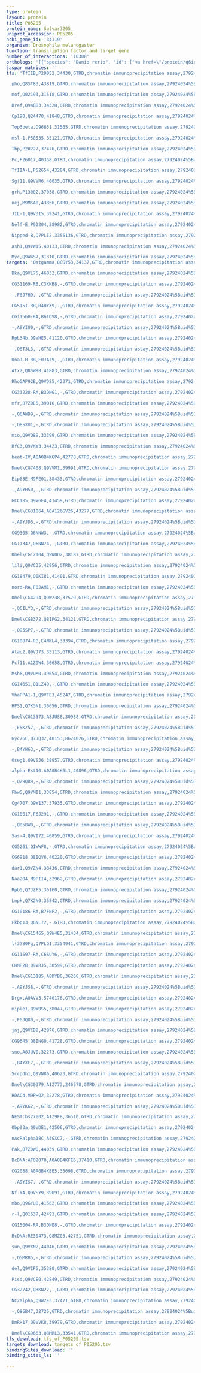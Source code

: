 ```yaml
---
type: protein
layout: protein
title: P05205
protein_name: Su(var)205
uniprot_accession: P05205
ncbi_gene_id: '34119'
organism: Drosophila melanogaster
function: transcription factor and target gene
number_of_interactions: '10308'
orthologs: '[{"species": "Danio rerio", "id": ["<a href=\"/protein/q6iq71\">Q6IQ71</a>", "<a href=\"/protein/f1qm86\">F1QM86</a>"]}, {"species": "Rattus norvegicus", "id": ["<a href=\"/protein/q5rjk5\">Q5RJK5</a>", "D3ZRS6"]}, {"species": "Caenorhabditis elegans", "id": ["<a href=\"/protein/g5eet5\">G5EET5</a>"]}]'
jaspar_matrices: ''
tfs: 'TfIIB,P29052,34430,GTRD,chromatin immunoprecipitation assay,27924024%5Buid%5D,No

  pho,Q8ST83,43819,GTRD,chromatin immunoprecipitation assay,27924024%5Buid%5D,No

  mof,O02193,31518,GTRD,chromatin immunoprecipitation assay,27924024%5Buid%5D,No

  Dref,Q94883,34328,GTRD,chromatin immunoprecipitation assay,27924024%5Buid%5D,No

  Cp190,Q24478,41848,GTRD,chromatin immunoprecipitation assay,27924024%5Buid%5D,No

  Top3beta,O96651,31565,GTRD,chromatin immunoprecipitation assay,27924024%5Buid%5D,No

  msl-1,P50535,35121,GTRD,chromatin immunoprecipitation assay,27924024%5Buid%5D,No

  Tbp,P20227,37476,GTRD,chromatin immunoprecipitation assay,27924024%5Buid%5D,No

  Pc,P26017,40358,GTRD,chromatin immunoprecipitation assay,27924024%5Buid%5D,No

  TfIIA-L,P52654,43284,GTRD,chromatin immunoprecipitation assay,27924024%5Buid%5D,No

  Sgf11,Q9VVR6,40035,GTRD,chromatin immunoprecipitation assay,27924024%5Buid%5D,No

  grh,P13002,37038,GTRD,chromatin immunoprecipitation assay,27924024%5Buid%5D,No

  nej,M9MS40,43856,GTRD,chromatin immunoprecipitation assay,27924024%5Buid%5D,No

  JIL-1,Q9V3I5,39241,GTRD,chromatin immunoprecipitation assay,27924024%5Buid%5D,No

  Nelf-E,P92204,38982,GTRD,chromatin immunoprecipitation assay,27924024%5Buid%5D,No

  Nipped-B,Q7PLI2,3355136,GTRD,chromatin immunoprecipitation assay,27924024%5Buid%5D,No

  ash1,Q9VW15,40133,GTRD,chromatin immunoprecipitation assay,27924024%5Buid%5D,No

  Myc,Q9W4S7,31310,GTRD,chromatin immunoprecipitation assay,27924024%5Buid%5D,No'
targets: 'Ostgamma,Q8SY53,34137,GTRD,chromatin immunoprecipitation assay,27924024%5Buid%5D,No

  Bka,Q9VL75,46032,GTRD,chromatin immunoprecipitation assay,27924024%5Buid%5D,No

  CG31169-RB,C3KKB8,-,GTRD,chromatin immunoprecipitation assay,27924024%5Buid%5D,No

  -,F6J7H9,-,GTRD,chromatin immunoprecipitation assay,27924024%5Buid%5D,No

  CG5151-RB,R4HYX9,-,GTRD,chromatin immunoprecipitation assay,27924024%5Buid%5D,No

  CG11560-RA,B6IDV8,-,GTRD,chromatin immunoprecipitation assay,27924024%5Buid%5D,No

  -,A9YIU0,-,GTRD,chromatin immunoprecipitation assay,27924024%5Buid%5D,No

  RpL34b,Q9VHE5,41120,GTRD,chromatin immunoprecipitation assay,27924024%5Buid%5D,No

  -,Q8T3L3,-,GTRD,chromatin immunoprecipitation assay,27924024%5Buid%5D,No

  DnaJ-H-RB,F0JAJ9,-,GTRD,chromatin immunoprecipitation assay,27924024%5Buid%5D,No

  Atx2,Q8SWR8,41883,GTRD,chromatin immunoprecipitation assay,27924024%5Buid%5D,No

  RhoGAP92B,Q9VDS5,42371,GTRD,chromatin immunoprecipitation assay,27924024%5Buid%5D,No

  CG33228-RA,B3DNG1,-,GTRD,chromatin immunoprecipitation assay,27924024%5Buid%5D,No

  mfr,B7Z0E5,39016,GTRD,chromatin immunoprecipitation assay,27924024%5Buid%5D,No

  -,Q6AWD9,-,GTRD,chromatin immunoprecipitation assay,27924024%5Buid%5D,No

  -,Q8SXU1,-,GTRD,chromatin immunoprecipitation assay,27924024%5Buid%5D,No

  mio,Q9VQ89,33399,GTRD,chromatin immunoprecipitation assay,27924024%5Buid%5D,No

  RfC3,Q9VKW3,34423,GTRD,chromatin immunoprecipitation assay,27924024%5Buid%5D,No

  beat-IV,A0A0B4KGP4,42778,GTRD,chromatin immunoprecipitation assay,27924024%5Buid%5D,No

  Dmel\CG7408,Q9VVM1,39991,GTRD,chromatin immunoprecipitation assay,27924024%5Buid%5D,No

  Eip63E,M9PE01,38433,GTRD,chromatin immunoprecipitation assay,27924024%5Buid%5D,No

  -,A9YH50,-,GTRD,chromatin immunoprecipitation assay,27924024%5Buid%5D,No

  GCC185,Q9VGE4,41459,GTRD,chromatin immunoprecipitation assay,27924024%5Buid%5D,No

  Dmel\CG31064,A0A126GV26,43277,GTRD,chromatin immunoprecipitation assay,27924024%5Buid%5D,No

  -,A9YJD5,-,GTRD,chromatin immunoprecipitation assay,27924024%5Buid%5D,No

  CG9305,Q6NNW3,-,GTRD,chromatin immunoprecipitation assay,27924024%5Buid%5D,No

  CG11347,Q6NN74,-,GTRD,chromatin immunoprecipitation assay,27924024%5Buid%5D,No

  Dmel\CG12104,Q9W0D2,38187,GTRD,chromatin immunoprecipitation assay,27924024%5Buid%5D,No

  lili,Q9VC35,42956,GTRD,chromatin immunoprecipitation assay,27924024%5Buid%5D,No

  CG18479,Q0KI81,41401,GTRD,chromatin immunoprecipitation assay,27924024%5Buid%5D,No

  nord-RA,F0JAM1,-,GTRD,chromatin immunoprecipitation assay,27924024%5Buid%5D,No

  Dmel\CG4294,Q9W238,37579,GTRD,chromatin immunoprecipitation assay,27924024%5Buid%5D,No

  -,Q6ILY3,-,GTRD,chromatin immunoprecipitation assay,27924024%5Buid%5D,No

  Dmel\CG8372,Q8IPG2,34121,GTRD,chromatin immunoprecipitation assay,27924024%5Buid%5D,No

  -,Q95SP7,-,GTRD,chromatin immunoprecipitation assay,27924024%5Buid%5D,No

  CG10874-RB,E4NKL4,33394,GTRD,chromatin immunoprecipitation assay,27924024%5Buid%5D,No

  Atac2,Q9VJ73,35113,GTRD,chromatin immunoprecipitation assay,27924024%5Buid%5D,No

  Pcf11,A1Z9W4,36658,GTRD,chromatin immunoprecipitation assay,27924024%5Buid%5D,No

  Msh6,Q9VUM0,39654,GTRD,chromatin immunoprecipitation assay,27924024%5Buid%5D,No

  CG14651,Q1LZ49,-,GTRD,chromatin immunoprecipitation assay,27924024%5Buid%5D,No

  VhaPPA1-1,Q9VFE3,45247,GTRD,chromatin immunoprecipitation assay,27924024%5Buid%5D,No

  HPS1,Q7K3N1,36656,GTRD,chromatin immunoprecipitation assay,27924024%5Buid%5D,No

  Dmel\CG13373,A8JUS8,30988,GTRD,chromatin immunoprecipitation assay,27924024%5Buid%5D,No

  -,E5KZ57,-,GTRD,chromatin immunoprecipitation assay,27924024%5Buid%5D,No

  Gyc76C,Q7JQ32,40153;8674026,GTRD,chromatin immunoprecipitation assay,27924024%5Buid%5D,No

  -,B4YW63,-,GTRD,chromatin immunoprecipitation assay,27924024%5Buid%5D,No

  Oseg1,Q9VSJ6,38957,GTRD,chromatin immunoprecipitation assay,27924024%5Buid%5D,No

  alpha-Est10,A0A0B4K6L1,40896,GTRD,chromatin immunoprecipitation assay,27924024%5Buid%5D,No

  -,Q29QR9,-,GTRD,chromatin immunoprecipitation assay,27924024%5Buid%5D,No

  Fbw5,Q9VMI1,33854,GTRD,chromatin immunoprecipitation assay,27924024%5Buid%5D,No

  Cg4707,Q9W137,37935,GTRD,chromatin immunoprecipitation assay,27924024%5Buid%5D,No

  CG10617,F6J291,-,GTRD,chromatin immunoprecipitation assay,27924024%5Buid%5D,No

  -,Q058W8,-,GTRD,chromatin immunoprecipitation assay,27924024%5Buid%5D,No

  Sas-4,Q9VI72,40859,GTRD,chromatin immunoprecipitation assay,27924024%5Buid%5D,No

  CG5261,Q1WWF8,-,GTRD,chromatin immunoprecipitation assay,27924024%5Buid%5D,No

  CG6918,Q8IQV6,40220,GTRD,chromatin immunoprecipitation assay,27924024%5Buid%5D,No

  dar1,Q9VZN4,38436,GTRD,chromatin immunoprecipitation assay,27924024%5Buid%5D,No

  Naa20A,M9PI14,32962,GTRD,chromatin immunoprecipitation assay,27924024%5Buid%5D,No

  Rpb5,Q7JZF5,36160,GTRD,chromatin immunoprecipitation assay,27924024%5Buid%5D,No

  Lnpk,Q7K2N0,35842,GTRD,chromatin immunoprecipitation assay,27924024%5Buid%5D,No

  CG10186-RA,B7FNP2,-,GTRD,chromatin immunoprecipitation assay,27924024%5Buid%5D,No

  Fkbp13,Q6NL72,-,GTRD,chromatin immunoprecipitation assay,27924024%5Buid%5D,No

  Dmel\CG15465,Q9W4E5,31434,GTRD,chromatin immunoprecipitation assay,27924024%5Buid%5D,No

  l(3)80Fg,Q7PLG1,3354941,GTRD,chromatin immunoprecipitation assay,27924024%5Buid%5D,No

  CG11597-RA,C6SUY6,-,GTRD,chromatin immunoprecipitation assay,27924024%5Buid%5D,No

  CHMP2B,Q9VRJ5,38599,GTRD,chromatin immunoprecipitation assay,27924024%5Buid%5D,No

  Dmel\CG13185,A8DYB0,36268,GTRD,chromatin immunoprecipitation assay,27924024%5Buid%5D,No

  -,A9YJS8,-,GTRD,chromatin immunoprecipitation assay,27924024%5Buid%5D,No

  Drgx,A0AVV3,5740176,GTRD,chromatin immunoprecipitation assay,27924024%5Buid%5D,No

  miple1,Q9W0S5,38047,GTRD,chromatin immunoprecipitation assay,27924024%5Buid%5D,No

  -,F6JQ80,-,GTRD,chromatin immunoprecipitation assay,27924024%5Buid%5D,No

  jnj,Q9VCB8,42876,GTRD,chromatin immunoprecipitation assay,27924024%5Buid%5D,No

  CG9645,Q8ING0,41728,GTRD,chromatin immunoprecipitation assay,27924024%5Buid%5D,No

  sno,A8JUV0,32273,GTRD,chromatin immunoprecipitation assay,27924024%5Buid%5D,No

  -,B4YXE7,-,GTRD,chromatin immunoprecipitation assay,27924024%5Buid%5D,No

  Sccpdh1,Q9VN86,40623,GTRD,chromatin immunoprecipitation assay,27924024%5Buid%5D,No

  Dmel\CG30379,A1Z773,246578,GTRD,chromatin immunoprecipitation assay,27924024%5Buid%5D,No

  HDAC4,M9PHQ2,32278,GTRD,chromatin immunoprecipitation assay,27924024%5Buid%5D,No

  -,A9YK62,-,GTRD,chromatin immunoprecipitation assay,27924024%5Buid%5D,No

  NEST:bs27e02,A1Z9F8,36510,GTRD,chromatin immunoprecipitation assay,27924024%5Buid%5D,No

  Obp93a,Q9VDE1,42506,GTRD,chromatin immunoprecipitation assay,27924024%5Buid%5D,No

  nAcRalpha18C,A4GXC7,-,GTRD,chromatin immunoprecipitation assay,27924024%5Buid%5D,No

  Pak,B7Z0W0,44039,GTRD,chromatin immunoprecipitation assay,27924024%5Buid%5D,No

  BcDNA:AT02070,A0A0B4KFE6,37410,GTRD,chromatin immunoprecipitation assay,27924024%5Buid%5D,No

  CG2088,A0A0B4KEE5,35698,GTRD,chromatin immunoprecipitation assay,27924024%5Buid%5D,No

  -,A9YIS7,-,GTRD,chromatin immunoprecipitation assay,27924024%5Buid%5D,No

  Nf-YA,Q9VSY9,39091,GTRD,chromatin immunoprecipitation assay,27924024%5Buid%5D,No

  mbo,Q9GYU8,41562,GTRD,chromatin immunoprecipitation assay,27924024%5Buid%5D,No

  r-l,Q01637,42493,GTRD,chromatin immunoprecipitation assay,27924024%5Buid%5D,No

  CG15004-RA,B3DNE8,-,GTRD,chromatin immunoprecipitation assay,27924024%5Buid%5D,No

  BcDNA:RE30473,Q8MZ03,42751,GTRD,chromatin immunoprecipitation assay,27924024%5Buid%5D,No

  sun,Q9VXN2,44046,GTRD,chromatin immunoprecipitation assay,27924024%5Buid%5D,No

  -,Q5MRB5,-,GTRD,chromatin immunoprecipitation assay,27924024%5Buid%5D,No

  del,Q9VIF5,35380,GTRD,chromatin immunoprecipitation assay,27924024%5Buid%5D,No

  Pisd,Q9VCE0,42849,GTRD,chromatin immunoprecipitation assay,27924024%5Buid%5D,No

  CG32742,Q3KN27,-,GTRD,chromatin immunoprecipitation assay,27924024%5Buid%5D,No

  NC2alpha,Q9W2E3,37471,GTRD,chromatin immunoprecipitation assay,27924024%5Buid%5D,No

  -,Q86B47,32725,GTRD,chromatin immunoprecipitation assay,27924024%5Buid%5D,No

  DmRH17,Q9VVK8,39979,GTRD,chromatin immunoprecipitation assay,27924024%5Buid%5D,No

  Dmel\CG9663,Q8MRL3,33541,GTRD,chromatin immunoprecipitation assay,27924024%5Buid%5D,No'
tfs_download: tfs_of_P05205.tsv
targets_download: targets_of_P05205.tsv
bindingSites_download: ''
binding_sites_ls: ''

---
```

